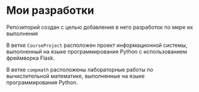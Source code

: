 # Мои разработки
Репозиторий создан с целью добавления в него разработок по мере их выполнения

В ветке `CourseProject` расположен проект информационной системы, выполненный на языке
программирования Python с использованием фреймворка Flask.

В ветке `compmath` расположены лабораторные работы по вычислительной математике, выполненные
на языке программирования Python.